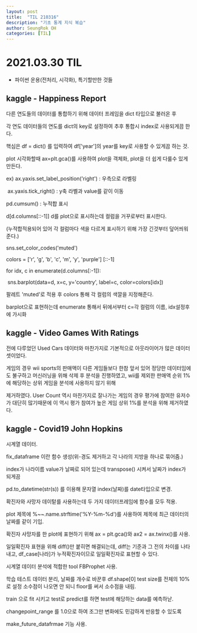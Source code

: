 ```yaml
---
layout: post
title:  "TIL 210316"
description: "기초 통계 지식 복습"
author: SeungRok OH
categories: [TIL]
---
```


# 2021.03.30 TIL

- 파이썬 운용(전처리, 시각화), 특기할만한 것들



## kaggle - Happiness Report 

다른 연도들의 데이터를 통합하기 위해  데이터 프레임을 dict 타입으로 불러온 후 

각 연도 데이터들의 연도를 dict의 key로 설정하여 추후 통합시 index로 사용되게끔 한다.

핵심은 df = dict() 를 입력하여 df['year']의 year를 key로 사용할 수 있게끔 하는 것.

plot 시각화할때 ax=plt.gca()를 사용하여 plot을 객체화, plot을 더 쉽게 다룰수 있게 만든다.

ex) ax.yaxis.set_label_position('right') : 우측으로 라벨링

​	  ax.yaxis.tick_right() : y축 라벨과 value를 같이 이동



pd.cumsum() : 누적합 표시

d[d.columns[::-1]] d를 plot으로 표시하는데 컬럼을 거꾸로부터 표시한다. 

(누적합적용되어 있어 각 컬럼마다 색을 다르게 표시하기 위해 가장 긴것부터 덮어씌워 준다.)



sns.set_color_codes('muted')

colors = ['r', 'g', 'b', 'c', 'm', 'y', 'purple'] [::-1]



for idx, c in enumerate(d.columns[:-1]):

​	sns.barplot(data=d, x=c, y='country', label=c, color=colors[idx])

팔레트 'muted'로 적용 후 colors 통해 각 컬럼의 색깔을 지정해준다.

barplot으로 표현하는데 enumerate 통해서 뒤에서부터 c=각 컬럼의 이름, idx설정후에 가시화



## kaggle - Video Games With Ratings

전에 다루었던 Used Cars 데이터와 마찬가지로 기본적으로 아웃라이어가 많은 데이터 셋이었다.

게임의 경우 wii sports의 판매액이 다른 게임들보다 한참 앞서 있어 정당한 데이터임에도 불구하고 머신러닝을 위해 삭제 후 분석을 진행하였고, wii를 제외한 판매액 순위 1%에 해당하는 상위 게임을 분석에 사용하지 않기 위해 

제거하였다. User Count 역시 마찬가지로 잘나가는 게임의 경우 평가에 참여한 유저수가 대단히 많기때문에 이 역시 평가 참여가 높은 게임 상위 1%를 분석을 위해 제거하였다. 

 

## kaggle - Covid19 John Hopkins 

시계열 데이터.

fix_dataframe 이란 함수 생성(위-경도 제거하고 각 나라의 지방을 하나로 묶어줌.)

index가 나라이름 value가 날짜로 되어 있는데 transpose() 시켜서 날짜가 index가 되게끔

pd.to_datetime(str(s)) 를 이용해 문자열 index(날짜)를 date타입으로 변경.

확진자와 사망자 데이텉를 사용하는데 두 가지 데이터프레임에 함수를 모두 적용.



plot 제목에 %~~.name.strftime('%Y-%m-%d')를 사용하여 제목에 최근 데이터의 날짜를 같이 기입. 

확진자 사망자를 한 plot에 표현하기 위해  ax = plt.gca()와 ax2 = ax.twinx()를 사용.

일일확진자 표현을 위해 diff()만 붙히면 해결되는데, diff는 기준과 그 전의 차이를 나타내고, df_case[나라]가 누적확진자이므로 일일확진자로 표현할 수 있다.



시계열 데이터 분석에 적합한 tool FBProphet 사용.

학습 테스트 데이터 분리, 날짜를 개수로 바꾼후 df.shape[0] test size를 전체의 10%로 설정 소수점이 나오면 안 되니 floor를 써서 소수점을 내림. 

train 으로 fit 시키고 test로 predict를 하면 test에 해당하는 data를 예측하낟.

changepoint_range 를 1.0으로 하여 조그만 변화에도 민감하게 반응할 수 있도록

make_future_datafrmae 기능 사용.
